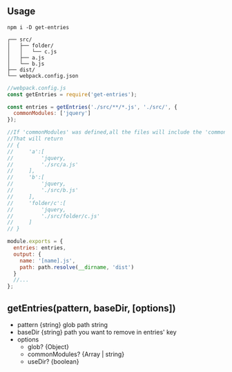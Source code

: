 ## Usage

```
npm i -D get-entries
```

```
┌── src/
│   ├── folder/
│   │   └── c.js
│   ├── a.js
│   └── b.js
├── dist/
└── webpack.config.json
```

```javascript
//webpack.config.js
const getEntries = require('get-entries');

const entries = getEntries('./src/**/*.js', './src/', {
  commonModules: ['jquery']
});

//If 'commonModules' was defined,all the files will include the 'commonModules',you can use CommonsChunkPlugin with webpack.
//That will return
// {
//     'a':[
//         'jquery,
//         './src/a.js'
//     ],
//     'b':[
//         'jquery,
//         './src/b.js'
//     ],
//     'folder/c':[
//         'jquery,
//         './src/folder/c.js'
//     ]
// }

module.exports = {
  entries: entries,
  output: {
    name: '[name].js',
    path: path.resolve(__dirname, 'dist')
  }
  //...
};
```

## getEntries(pattern, baseDir, [options])

* pattern {string} glob path string
* baseDir {string} path you want to remove in entries' key
* options
  * glob? {Object}
  * commonModules? {Array<string> | string}
  * useDir? {boolean}
